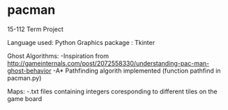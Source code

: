 pacman
======

15-112 Term Project

Language used: Python
Graphics package : Tkinter

Ghost Algorithms:
  -Inspiration from http://gameinternals.com/post/2072558330/understanding-pac-man-ghost-behavior
  -A* Pathfinding algorith implemented (function pathfind in pacman.py)
  
Maps:
  -.txt files containing integers coresponding to different tiles on the game board

